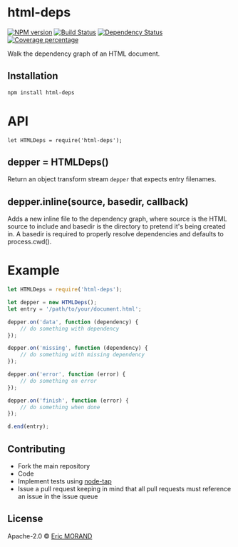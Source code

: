 # html-deps
[![NPM version][npm-image]][npm-url] [![Build Status][travis-image]][travis-url] [![Dependency Status][daviddm-image]][daviddm-url] [![Coverage percentage][coveralls-image]][coveralls-url]

Walk the dependency graph of an HTML document.

## Installation

```bash
npm install html-deps
```
# API

`let HTMLDeps = require('html-deps');`

## depper = HTMLDeps()

Return an object transform stream `depper` that expects entry filenames.

## depper.inline(source, basedir, callback)

Adds a new inline file to the dependency graph, where source is the HTML source to include and basedir is the directory to pretend it's being created in. A basedir is required to properly resolve dependencies and defaults to process.cwd().

# Example

``` js
let HTMLDeps = require('html-deps');

let depper = new HTMLDeps();
let entry = '/path/to/your/document.html';

depper.on('data', function (dependency) {
    // do something with dependency
});

depper.on('missing', function (dependency) {
    // do something with missing dependency
});

depper.on('error', function (error) {
    // do something on error
});

depper.on('finish', function (error) {
    // do something when done
});

d.end(entry);
```

## Contributing

* Fork the main repository
* Code
* Implement tests using [node-tap](https://github.com/tapjs/node-tap)
* Issue a pull request keeping in mind that all pull requests must reference an issue in the issue queue

## License

Apache-2.0 © [Eric MORAND]()

[npm-image]: https://badge.fury.io/js/html-deps.svg
[npm-url]: https://npmjs.org/package/html-deps
[travis-image]: https://travis-ci.org/ericmorand/html-deps.svg?branch=master
[travis-url]: https://travis-ci.org/ericmorand/html-deps
[daviddm-image]: https://david-dm.org/ericmorand/html-deps.svg?theme=shields.io
[daviddm-url]: https://david-dm.org/ericmorand/html-deps
[coveralls-image]: https://coveralls.io/repos/github/ericmorand/html-deps/badge.svg
[coveralls-url]: https://coveralls.io/github/ericmorand/html-deps